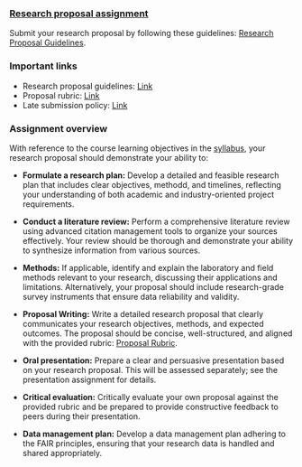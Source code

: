 ### [Research proposal assignment](https://aselshall.github.io/rm/hw/proposal-hw)

Submit your research proposal by following these guidelines: [Research Proposal Guidelines](https://aselshall.github.io/rm/hw/proposal).

### Important links
- Research proposal guidelines: [Link](https://aselshall.github.io/rm/hw/proposal)
- Proposal rubric: [Link](https://aselshall.github.io/rm/hw/rubric)
- Late submission policy: [Link](https://aselshall.github.io/rm/#late-assignment-and-report-policy)
  
### Assignment overview
With reference to the course learning objectives in the [syllabus](https://aselshall.github.io/rm), your research proposal should demonstrate your ability to:

- **Formulate a research plan:** Develop a detailed and feasible research plan that includes clear objectives, methodd, and timelines, reflecting your understanding of both academic and industry-oriented project requirements.
  
- **Conduct a literature review:** Perform a comprehensive literature review using advanced citation management tools to organize your sources effectively. Your review should be thorough and demonstrate your ability to synthesize information from various sources.

- **Methods:** If applicable, identify and explain the laboratory and field methods relevant to your research, discussing their applications and limitations. Alternatively, your proposal should include research-grade survey instruments that ensure data reliability and validity.

- **Proposal Writing:** Write a detailed research proposal that clearly communicates your research objectives, methods, and expected outcomes. The proposal should be concise, well-structured, and aligned with the provided rubric: [Proposal Rubric](https://aselshall.github.io/rm/hw/rubric).

- **Oral presentation:** Prepare a clear and persuasive presentation based on your research proposal. This will be assessed separately; see the presentation assignment for details.

- **Critical evaluation:** Critically evaluate your own proposal against the provided rubric and be prepared to provide constructive feedback to peers during their presentation.

- **Data management plan:** Develop a data management plan adhering to the FAIR principles, ensuring that your research data is handled and shared appropriately.
